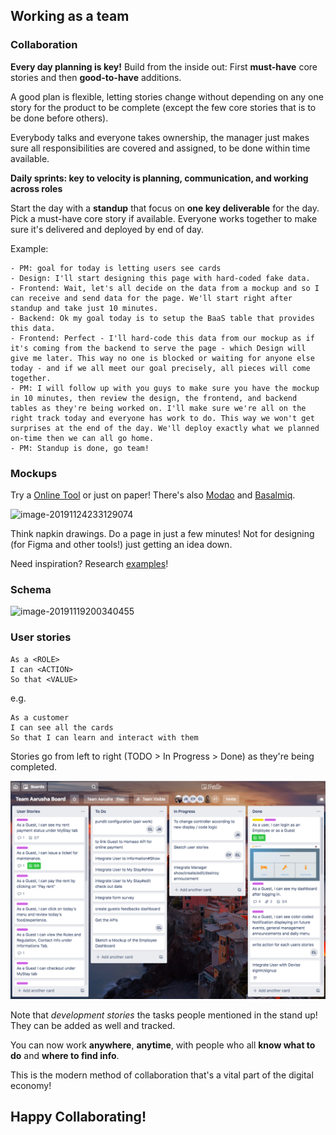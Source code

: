 ## Working as a team

### Collaboration

**Every day planning is key!** Build from the inside out: 
First **must-have** core stories and then **good-to-have** additions.

A good plan is flexible, letting stories change without depending on any one story for the product to be complete (except the few core stories that is to be done before others).

Everybody talks and everyone takes ownership, the manager just makes sure all responsibilities are covered and assigned, to be done within time available.

**Daily sprints: key to velocity is planning, communication, and working across roles**

Start the day with a **standup** that focus on **one key deliverable** for the day. Pick a must-have core story if available. Everyone works together to make sure it's delivered and deployed by end of day.

Example:

```
- PM: goal for today is letting users see cards
- Design: I'll start designing this page with hard-coded fake data.
- Frontend: Wait, let's all decide on the data from a mockup and so I can receive and send data for the page. We'll start right after standup and take just 10 minutes. 
- Backend: Ok my goal today is to setup the BaaS table that provides this data. 
- Frontend: Perfect - I'll hard-code this data from our mockup as if it's coming from the backend to serve the page - which Design will give me later. This way no one is blocked or waiting for anyone else today - and if we all meet our goal precisely, all pieces will come together.
- PM: I will follow up with you guys to make sure you have the mockup in 10 minutes, then review the design, the frontend, and backend tables as they're being worked on. I'll make sure we're all on the right track today and everyone has work to do. This way we won't get surprises at the end of the day. We'll deploy exactly what we planned on-time then we can all go home. 
- PM: Standup is done, go team!
```



### Mockups

Try a [Online Tool](https://wireframe.cc/AWGmuu) or just on paper! There's also [Modao](https://modao.cc/) and [Basalmiq](https://balsamiq.com).

![image-20191124233129074](https://github.com/dounan1/china-product/raw/master/06-xiaohongshu/slides/images/image-20191124233129074.png)



Think napkin drawings. Do a page in just a few minutes! Not for designing (for Figma and other tools!)  just getting an idea down.



Need inspiration? Research [examples](https://freefrontend.com/css-cards/)!



### Schema

![image-20191119200340455](https://github.com/dounan1/china-product/raw/master/06-xiaohongshu/slides/images/image-20191119200340455.png)



### User stories

```
As a <ROLE>
I can <ACTION>
So that <VALUE>
```

e.g.

```
As a customer
I can see all the cards
So that I can learn and interact with them
```



Stories go from left to right (TODO > In Progress > Done) as they're being completed.  

![image-20191124224222087](images/image-20191124224222087.png) 



Note that *development stories* the tasks people mentioned in the stand up! They can be added as well and tracked.



You can now work **anywhere**, **anytime**, with people who all **know what to do** and **where to find info**. 

This is the modern method of collaboration that's a vital part of the digital economy!

## Happy Collaborating!